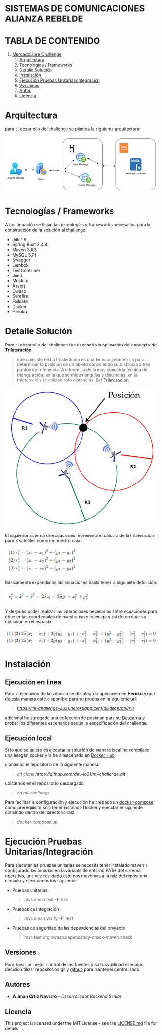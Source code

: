 # SISTEMAS DE COMUNICACIONES ALIANZA REBELDE
# TABLA DE CONTENIDO

1. [MercadoLibre Challenge](#ml-challenge)
   1. [Arquitectura](#ARQ)
   2. [Tecnologías / Frameworks](#TECNO)
   3. [Detalle Solución](#SOL)
   4. [Instalación](#INSTALL)
   5. [Ejecución Pruebas Unitarias/Integración](#TEST)
   6. [Versiones](#VERSION)
   7. [Autor](#AUTHOR)
   8. [Licencia](#LICENSE)


# Arquitectura <a name="ARQ"></a>

para el desarrollo del challenge se plantea la siguiente arquitectura:

![alt text](images/ml-challenge-arquitectura.png "Arquitectura de la solución del challenge")

# Tecnologías / Frameworks <a name="TECNO"></a>

A continuación se listan las tecnologías y frameworks necesarios para la construcción de la solución al challenge:

   - Jdk 1.8
   - Spring Boot 2.4.4
   - Maven 3.6.3
   - MySQL 5.7.1
   - Swagger
   - Lombok
   - TestContainer
   - Junit
   - Mockito
   - Asserj
   - Owasp
   - Surefire
   - Failsafe
   - Docker
   - Heroku

# Detalle Solución <a name="SOL"></a>

Para el desarrollo del challenge fue necesario la aplicación del concepto de **Trilateración**:
>  que consiste en La trilateración es una técnica geométrica para determinar la posición de un objeto conociendo
   su distancia a tres puntos de referencia. A diferencia de la más conocida técnica de
   triangulación, en la que se miden ángulos y distancias, en la trilateración se utilizan sólo distancias. *Ref* [Trilateración](https://www.ugm.org.mx/publicaciones/geos/pdf/geos14-2/trilateracion-34-2.pdf)

![alt text](images/trilateracion.png "Modelo de trilateración")

El siguiente sistema de ecuaciones representa el cálculo de la trilateración para 3 satelites como en nuestro caso:

![alt text](images/sistemas-ecuaciones_1.png "Sistema de ecuaciones trilateración")

Básicamente expandimos las ecuaciones hasta tener la siguiente definición:

![alt text](images/sistemas-ecuaciones_2.png "Expandiendo el sistema de ecuaciones")

Y después poder realizar las operaciones necesarias entre ecuaciones para obtener las coordenadas de nuestra nave enemiga y así detemrinar su ubicacón en el espacio

![alt text](images/sistemas-ecuaciones_3.png "Diferencia entre las ecuaciones")

# Instalación <a name="INSTALL"></a>

## Ejecución en línea

Para la ejecución de la solución se desplegó la aplicación en **Heroku** y que de esta manera esté disponible para su prueba en la siguiente url: 

   > *https://ml-challenge-2021.herokuapp.com/alliance/api/v1/*

adicional he agregado una collección de postman para su [Descarga](https://github.com/dev-io21/ml-challenge/blob/master/postman/ml-challenge.postman_collection.json) y probar los diferentes escenarios según la especificación del challenge.

## Ejecución local

Si lo que se quiere es ejecutar la solución de manera local he compilado una imagen docker y la he almacenado en [Docker Hub](https://hub.docker.com/repository/docker/wortiz1027/comunications-services)

clonamos el repositorio de la siguiente manera:
   
   >  *git clone https://github.com/dev-io21/ml-challenge.git*

ubicarnos en el repositorio descargado:

   > *cd ml-challenge*

Para facilitar la configuración y ejecución he prepado un [docker-compose](https://github.com/dev-io21/ml-challenge/blob/master/docker-compose.yml), como prerequisito solo tener instalado Docker y 
ejecutar el siguiente comando dentro del directorio raíz:

   > *docker-compose up*

# Ejecución Pruebas Unitarias/Integración <a name="TEST"></a>

Para ejecutar las pruebas unitarias se necesita tener instalado maven y configurado los binarios en la variable de entorno PATH del sistema operativo, una vez realidado esto
nos movemos a la raíz del repositorio clonado y ejecutamos los siguiente:

- Pruebas unitarias
   >  mvn clean test -P dev

- Pruebas de Integración
   >  mvn clean verify -P itest

- Pruebas de seguridad de las dependencias del proyecto
   >  mvn test org.owasp:dependency-check-maven:check

## Versiones <a name="VERSION"></a>

Para llevar un mejor control de los fuentes y su trazabilidad el equipo decidio utilizar repositorios git y [github](https://github.com/dev-io21/ml-challenge) para mantener centralizado

## Autores  <a name="AUTHOR"></a>

* **Wilman Ortiz Navarro** - *Desarrollador Backend Senior*


## Licencia  <a name="LICENSE"></a>

This project is licensed under the MIT License - see the [LICENSE.md](LICENSE.md) file for details